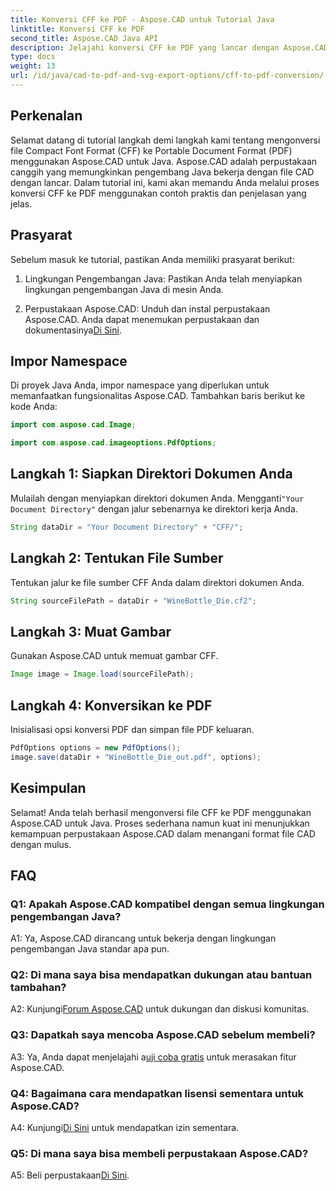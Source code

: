 ```yaml
---
title: Konversi CFF ke PDF - Aspose.CAD untuk Tutorial Java
linktitle: Konversi CFF ke PDF
second_title: Aspose.CAD Java API
description: Jelajahi konversi CFF ke PDF yang lancar dengan Aspose.CAD untuk Java. Langkah mudah, hasil dapat diandalkan.
type: docs
weight: 13
url: /id/java/cad-to-pdf-and-svg-export-options/cff-to-pdf-conversion/
---
```

## Perkenalan

Selamat datang di tutorial langkah demi langkah kami tentang mengonversi file Compact Font Format (CFF) ke Portable Document Format (PDF) menggunakan Aspose.CAD untuk Java. Aspose.CAD adalah perpustakaan canggih yang memungkinkan pengembang Java bekerja dengan file CAD dengan lancar. Dalam tutorial ini, kami akan memandu Anda melalui proses konversi CFF ke PDF menggunakan contoh praktis dan penjelasan yang jelas.

## Prasyarat

Sebelum masuk ke tutorial, pastikan Anda memiliki prasyarat berikut:

1. Lingkungan Pengembangan Java: Pastikan Anda telah menyiapkan lingkungan pengembangan Java di mesin Anda.

2.  Perpustakaan Aspose.CAD: Unduh dan instal perpustakaan Aspose.CAD. Anda dapat menemukan perpustakaan dan dokumentasinya[Di Sini](https://releases.aspose.com/cad/java/).

## Impor Namespace

Di proyek Java Anda, impor namespace yang diperlukan untuk memanfaatkan fungsionalitas Aspose.CAD. Tambahkan baris berikut ke kode Anda:

```java
import com.aspose.cad.Image;

import com.aspose.cad.imageoptions.PdfOptions;
```

## Langkah 1: Siapkan Direktori Dokumen Anda

 Mulailah dengan menyiapkan direktori dokumen Anda. Mengganti`"Your Document Directory"` dengan jalur sebenarnya ke direktori kerja Anda.

```java
String dataDir = "Your Document Directory" + "CFF/";
```

## Langkah 2: Tentukan File Sumber

Tentukan jalur ke file sumber CFF Anda dalam direktori dokumen Anda.

```java
String sourceFilePath = dataDir + "WineBottle_Die.cf2";
```

## Langkah 3: Muat Gambar

Gunakan Aspose.CAD untuk memuat gambar CFF.

```java
Image image = Image.load(sourceFilePath);
```

## Langkah 4: Konversikan ke PDF

Inisialisasi opsi konversi PDF dan simpan file PDF keluaran.

```java
PdfOptions options = new PdfOptions();
image.save(dataDir + "WineBottle_Die_out.pdf", options);
```

## Kesimpulan

Selamat! Anda telah berhasil mengonversi file CFF ke PDF menggunakan Aspose.CAD untuk Java. Proses sederhana namun kuat ini menunjukkan kemampuan perpustakaan Aspose.CAD dalam menangani format file CAD dengan mulus.

## FAQ

### Q1: Apakah Aspose.CAD kompatibel dengan semua lingkungan pengembangan Java?

A1: Ya, Aspose.CAD dirancang untuk bekerja dengan lingkungan pengembangan Java standar apa pun.

### Q2: Di mana saya bisa mendapatkan dukungan atau bantuan tambahan?

 A2: Kunjungi[Forum Aspose.CAD](https://forum.aspose.com/c/cad/19) untuk dukungan dan diskusi komunitas.

### Q3: Dapatkah saya mencoba Aspose.CAD sebelum membeli?

 A3: Ya, Anda dapat menjelajahi a[uji coba gratis](https://releases.aspose.com/) untuk merasakan fitur Aspose.CAD.

### Q4: Bagaimana cara mendapatkan lisensi sementara untuk Aspose.CAD?

 A4: Kunjungi[Di Sini](https://purchase.aspose.com/temporary-license/) untuk mendapatkan izin sementara.

### Q5: Di mana saya bisa membeli perpustakaan Aspose.CAD?

 A5: Beli perpustakaan[Di Sini](https://purchase.aspose.com/buy).